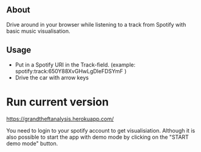 
## About
Drive around in your browser while listening to a track from Spotify with basic music visualisation. 

## Usage
- Put in a Spotify URI in the Track-field. (example: spotify:track:650Y88XvGHwLgDleFDSYmF )
- Drive the car with arrow keys

# Run current version  
https://grandtheftanalysis.herokuapp.com/

You need to login to your spotify account to get visualisiation. Although it is also possible to start the app with demo mode by clicking on the "START demo mode" button.
